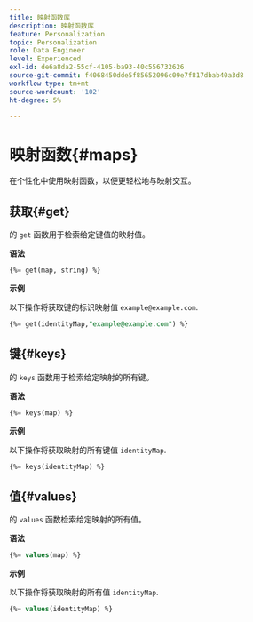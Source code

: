 ```yaml
---
title: 映射函数库
description: 映射函数库
feature: Personalization
topic: Personalization
role: Data Engineer
level: Experienced
exl-id: de6a8da2-55cf-4105-ba93-40c556732626
source-git-commit: f4068450dde5f85652096c09e7f817dbab40a3d8
workflow-type: tm+mt
source-wordcount: '102'
ht-degree: 5%

---
```


# 映射函数{#maps}

在个性化中使用映射函数，以便更轻松地与映射交互。

## 获取{#get}

的 `get` 函数用于检索给定键值的映射值。

**语法**

```sql
{%= get(map, string) %}
```

**示例**

以下操作将获取键的标识映射值 `example@example.com`.

```sql
{%= get(identityMap,"example@example.com") %}
```

## 键{#keys}

的 `keys` 函数用于检索给定映射的所有键。

**语法**

```sql
{%= keys(map) %}
```

**示例**

以下操作将获取映射的所有键值 `identityMap`.

```sql
{%= keys(identityMap) %}
```

## 值{#values}

的 `values` 函数检索给定映射的所有值。

**语法**

```sql
{%= values(map) %}
```

**示例**

以下操作将获取映射的所有值 `identityMap`.

```sql
{%= values(identityMap) %}
```
